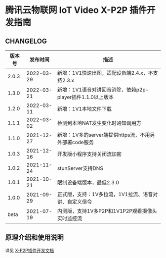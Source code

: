 # 腾讯云物联网 IoT Video X-P2P 插件开发指南

## CHANGELOG

| 版本号 | 发布时间  | 描述                             |
| ------ | --------- | -------------------------------- |
| 2.0.3 | 2022-03-29 | 新增：1V1快速出图，适配设备端2.4.x，不支持2.3.x |
| 1.3.0 | 2022-03-21 | 新增：1V1语音对讲回音消除，依赖p2p-player插件1.1.0以上版本 |
| 1.2.0 | 2022-03-11 | 新增：1V1本地文件下载 |
| 1.1.1 | 2022-03-02 | 检测到本地NAT发生变化时通知调用方 |
| 1.1.0 | 2021-12-27 | 新增：1V多的server端提供https流，不用另外部署code服务 |
| 1.0.3 | 2021-12-16 | 开发版小程序支持关闭流加密 |
| 1.0.2 | 2021-11-24 | stunServer支持DNS |
| 1.0.1 | 2021-10-21 | 限制设备端版本，最低2.3.0 |
| 1.0.0 | 2021-09-29 | 正式版，支持：1V多拉流，1V1拉流、语音对讲、自定义信令 |
| beta | 2021-07-19 | 内测版，支持1V多P2P和1V1P2P观看摄像头实时监控流 |

## 原理介绍和使用说明

详见 [X-P2P插件开发文档](https://mp.weixin.qq.com/wxopen/plugindevdoc?appid=wx1319af22356934bf)
